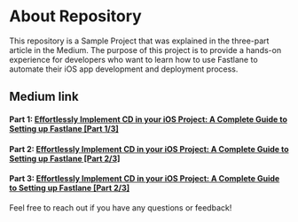 
# About Repository

This repository is a Sample Project that was explained in the three-part article in the Medium. The purpose of this project is to provide a hands-on experience for developers who want to learn how to use Fastlane to automate their iOS app development and deployment process.

## Medium link
#### Part 1:  [Effortlessly Implement CD in your iOS Project: A Complete Guide to Setting up Fastlane [Part 1/3]](https://medium.com/@mukatayev19/effortlessly-implement-cd-in-your-ios-project-a-complete-guide-to-setting-up-fastlane-part-1-3-3bde8646411e)
#### Part 2: [Effortlessly Implement CD in your iOS Project: A Complete Guide to Setting up Fastlane [Part 2/3]](https://medium.com/@mukatayev19/effortlessly-implement-cd-in-your-ios-project-a-complete-guide-to-setting-up-fastlane-part-2-3-7ea535be5f1a)
#### Part 3: [Effortlessly Implement CD in your iOS Project: A Complete Guide to Setting up Fastlane [Part 2/3]](https://medium.com/@mukatayev19/effortlessly-implement-cd-in-your-ios-project-a-complete-guide-to-setting-up-fastlane-part-3-3-5fd5de2c7da)


Feel free to reach out if you have any questions or feedback!

